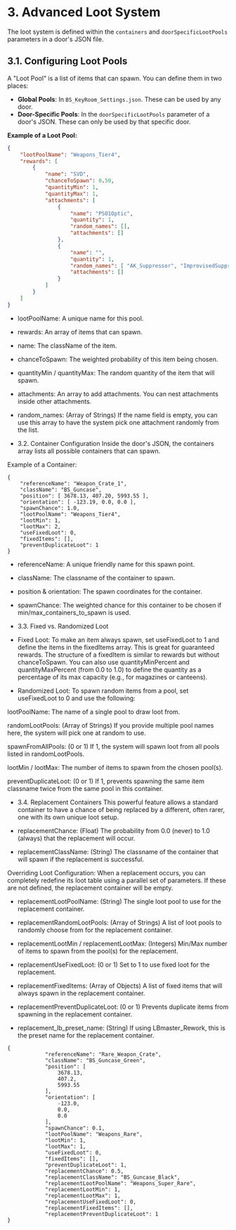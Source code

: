 # 3. Advanced Loot System

The loot system is defined within the `containers` and `doorSpecificLootPools` parameters in a door's JSON file.

## 3.1. Configuring Loot Pools

A "Loot Pool" is a list of items that can spawn. You can define them in two places:

- **Global Pools**: In `BS_KeyRoom_Settings.json`. These can be used by any door.
- **Door-Specific Pools**: In the `doorSpecificLootPools` parameter of a door's JSON. These can only be used by that specific door.

**Example of a Loot Pool:**

```json
{
    "lootPoolName": "Weapons_Tier4",
    "rewards": [
        {
            "name": "SVD",
            "chanceToSpawn": 0.50,
            "quantityMin": 1,
            "quantityMax": 1,
            "attachments": [
                {
                    "name": "PSO1Optic",
                    "quantity": 1,
                    "random_names": [],
                    "attachments": []
                },
                {
                    "name": "",
                    "quantity": 1,
                    "random_names": [ "AK_Suppressor", "ImprovisedSuppressor" ],
                    "attachments": []
                }
            ]
        }
    ]
}
```
- lootPoolName: A unique name for this pool.

- rewards: An array of items that can spawn.

- name: The className of the item.

- chanceToSpawn: The weighted probability of this item being chosen.

- quantityMin / quantityMax: The random quantity of the item that will spawn.

- attachments: An array to add attachments. You can nest attachments inside other attachments.

- random_names: (Array of Strings) If the name field is empty, you can use this array to have the system pick one attachment randomly from the list.
- 3.2. Container Configuration
Inside the door's JSON, the containers array lists all possible containers that can spawn.

Example of a Container:

```
{
    "referenceName": "Weapon_Crate_1",
    "className": "BS_Guncase",
    "position": [ 3678.13, 407.20, 5993.55 ],
    "orientation": [ -123.19, 0.0, 0.0 ],
    "spawnChance": 1.0,
    "lootPoolName": "Weapons_Tier4",
    "lootMin": 1,
    "lootMax": 2,
    "useFixedLoot": 0,
    "fixedItems": [],
    "preventDuplicateLoot": 1
}
```
- referenceName: A unique friendly name for this spawn point.

- className: The classname of the container to spawn.

- position & orientation: The spawn coordinates for the container.

- spawnChance: The weighted chance for this container to be chosen if min/max_containers_to_spawn is used.

- 3.3. Fixed vs. Randomized Loot
- Fixed Loot: To make an item always spawn, set useFixedLoot to 1 and define the items in the fixedItems array. This is great for guaranteed rewards. The structure of a fixedItem is similar to rewards but without chanceToSpawn. You can also use quantityMinPercent and quantityMaxPercent (from 0.0 to 1.0) to define the quantity as a percentage of its max capacity (e.g., for magazines or canteens).

- Randomized Loot: To spawn random items from a pool, set useFixedLoot to 0 and use the following:

lootPoolName: The name of a single pool to draw loot from.

randomLootPools: (Array of Strings) If you provide multiple pool names here, the system will pick one at random to use.

spawnFromAllPools: (0 or 1) If 1, the system will spawn loot from all pools listed in randomLootPools.

lootMin / lootMax: The number of items to spawn from the chosen pool(s).

preventDuplicateLoot: (0 or 1) If 1, prevents spawning the same item classname twice from the same pool in this container.

- 3.4. Replacement Containers
This powerful feature allows a standard container to have a chance of being replaced by a different, often rarer, one with its own unique loot setup.

- replacementChance: (Float) The probability from 0.0 (never) to 1.0 (always) that the replacement will occur.

- replacementClassName: (String) The classname of the container that will spawn if the replacement is successful.

Overriding Loot Configuration: When a replacement occurs, you can completely redefine its loot table using a parallel set of parameters. If these are not defined, the replacement container will be empty.

- replacementLootPoolName: (String) The single loot pool to use for the replacement container.

- replacementRandomLootPools: (Array of Strings) A list of loot pools to randomly choose from for the replacement container.

- replacementLootMin / replacementLootMax: (Integers) Min/Max number of items to spawn from the pool(s) for the replacement.

- replacementUseFixedLoot: (0 or 1) Set to 1 to use fixed loot for the replacement.

- replacementFixedItems: (Array of Objects) A list of fixed items that will always spawn in the replacement container.

- replacementPreventDuplicateLoot: (0 or 1) Prevents duplicate items from spawning in the replacement container.

- replacement_lb_preset_name: (String) If using LBmaster_Rework, this is the preset name for the replacement container.
```        
{
            "referenceName": "Rare_Weapon_Crate",
            "className": "BS_Guncase_Green",
            "position": [
                3678.13,
                407.2,
                5993.55
            ],
            "orientation": [
                -123.0,
                0.0,
                0.0
            ],
            "spawnChance": 0.1,
            "lootPoolName": "Weapons_Rare",
            "lootMin": 1,
            "lootMax": 1,
            "useFixedLoot": 0,
            "fixedItems": [],
            "preventDuplicateLoot": 1,
            "replacementChance": 0.5,
            "replacementClassName": "BS_Guncase_Black",
            "replacementLootPoolName": "Weapons_Super_Rare",
            "replacementLootMin": 1,
            "replacementLootMax": 1,
            "replacementUseFixedLoot": 0,
            "replacementFixedItems": [],
            "replacementPreventDuplicateLoot": 1
}
```

